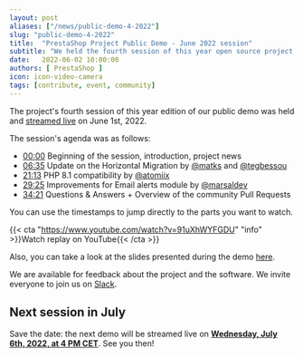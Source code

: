 ```yaml
---
layout: post
aliases: ["/news/public-demo-4-2022"]
slug: "public-demo-4-2022"
title:  "PrestaShop Project Public Demo - June 2022 session"
subtitle: "We held the fourth session of this year open source project's public demo"
date:   2022-06-02 10:00:00
authors: [ PrestaShop ]
icon: icon-video-camera
tags: [contribute, event, community]
---
```


The project's fourth session of this year edition of our public demo was held and [streamed live](https://www.youtube.com/watch?v=91uXhWYFGDU) on June 1st, 2022.

The session's agenda was as follows:

- [00:00](https://www.youtube.com/watch?v=91uXhWYFGDU) Beginning of the session, introduction, project news
- [06:35](https://youtu.be/91uXhWYFGDU?t=395) Update on the Horizontal Migration by [@matks](https://github.com/matks) and [@tegbessou](https://github.com/tegbessou)
- [21:13](https://youtu.be/91uXhWYFGDU?t=1273) PHP 8.1 compatibility by [@atomiix](https://github.com/atomiix)
- [29:25](https://youtu.be/91uXhWYFGDU?t=1764) Improvements for Email alerts module by [@marsaldev](https://github.com/marsaldev)
- [34:21](https://youtu.be/91uXhWYFGDU?t=2061) Questions & Answers + Overview of the community Pull Requests

You can use the timestamps to jump directly to the parts you want to watch.

{{< cta "https://www.youtube.com/watch?v=91uXhWYFGDU" "info" >}}Watch replay on YouTube{{< /cta >}}

Also, you can take a look at the slides presented during the demo [here](https://docs.google.com/presentation/d/1rLipwlN-CzX9vHxPdAmyeGFtLansDRAH8o7Rjh-jcC0/edit).

We are available for feedback about the project and the software. We invite everyone to join us on [Slack](https://www.prestashop-project.org/slack/).

## Next session in July

Save the date: the next demo will be streamed live on [**Wednesday, July 6th, 2022, at 4 PM CET**](https://www.youtube.com/watch?v=-JzJTygO_bg). See you then!
